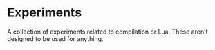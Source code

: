 # Experiments

A collection of experiments related to compilation or Lua. These aren't designed to
be used for anything.
